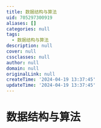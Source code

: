```yaml
---
title: 数据结构与算法
uid: 705297300919
aliases: []
categories: null
tags:
  - 数据结构与算法
description: null
cover: null
cssclasses: null
author: null
domain: null
originalLink: null
createTime: '2024-04-19 13:37:45'
updateTime: '2024-04-19 13:37:45'
---
```


# 数据结构与算法
